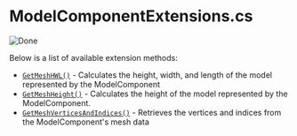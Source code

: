 # ModelComponentExtensions.cs

![Done](https://img.shields.io/badge/status-done-green)

Below is a list of available extension methods:

- [`GetMeshHWL()`](xref:Stride.CommunityToolkit.Engine.ModelComponentExtensions.GetMeshHWL(Stride.Engine.ModelComponent)) - Calculates the height, width, and length of the model represented by the ModelComponent
- [`GetMeshHeight()`](xref:Stride.CommunityToolkit.Engine.ModelComponentExtensions.GetMeshHeight(Stride.Engine.ModelComponent)) - Calculates the height of the model represented by the ModelComponent.
- [`GetMeshVerticesAndIndices()`](xref:Stride.CommunityToolkit.Engine.ModelComponentExtensions.GetMeshVerticesAndIndices(Stride.Engine.ModelComponent,Stride.Games.IGame)) - Retrieves the vertices and indices from the ModelComponent's mesh data